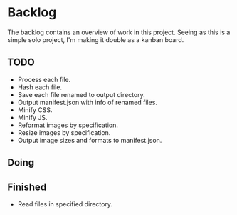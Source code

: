 # Backlog
The backlog contains an overview of work in this project. Seeing as this is a simple solo project, I'm making it double as a kanban board.

## TODO
- Process each file.
- Hash each file.
- Save each file renamed to output directory.
- Output manifest.json with info of renamed files.
- Minify CSS.
- Minify JS.
- Reformat images by specification.
- Resize images by specification.
- Output image sizes and formats to manifest.json.

## Doing

## Finished
- Read files in specified directory.